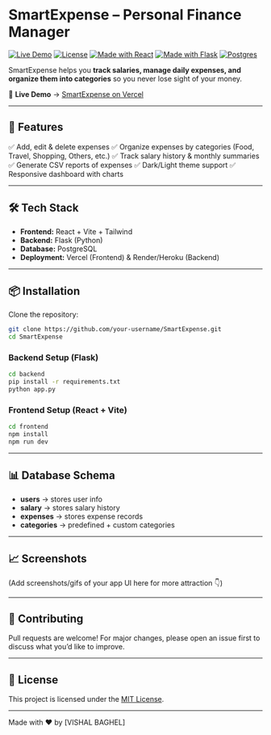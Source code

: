 # SmartExpense – Personal Finance Manager

[![Live Demo](https://img.shields.io/badge/demo-online-green?style=for-the-badge)](https://smart-expense-beta.vercel.app/)
[![License](https://img.shields.io/badge/license-MIT-blue?style=for-the-badge)](./LICENSE)
[![Made with React](https://img.shields.io/badge/Frontend-React-blue?style=for-the-badge\&logo=react)]()
[![Made with Flask](https://img.shields.io/badge/Backend-Flask-black?style=for-the-badge\&logo=flask)]()
[![Postgres](https://img.shields.io/badge/Database-PostgreSQL-336791?style=for-the-badge\&logo=postgresql)]()

SmartExpense helps you **track salaries, manage daily expenses, and organize them into categories** so you never lose sight of your money.

🔗 **Live Demo** → [SmartExpense on Vercel](https://smart-expense-beta.vercel.app/)

---

## 🚀 Features

✅ Add, edit & delete expenses
✅ Organize expenses by categories (Food, Travel, Shopping, Others, etc.)
✅ Track salary history & monthly summaries
✅ Generate CSV reports of expenses
✅ Dark/Light theme support
✅ Responsive dashboard with charts

---

## 🛠 Tech Stack

* **Frontend:** React + Vite + Tailwind
* **Backend:** Flask (Python)
* **Database:** PostgreSQL
* **Deployment:** Vercel (Frontend) & Render/Heroku (Backend)

---

## 📦 Installation

Clone the repository:

```bash
git clone https://github.com/your-username/SmartExpense.git
cd SmartExpense
```

### Backend Setup (Flask)

```bash
cd backend
pip install -r requirements.txt
python app.py
```

### Frontend Setup (React + Vite)

```bash
cd frontend
npm install
npm run dev
```

---

## 📊 Database Schema

* **users** → stores user info
* **salary** → stores salary history
* **expenses** → stores expense records
* **categories** → predefined + custom categories

---

## 📈 Screenshots

(Add screenshots/gifs of your app UI here for more attraction 👇)

---

## 🤝 Contributing

Pull requests are welcome! For major changes, please open an issue first to discuss what you’d like to improve.

---

## 📄 License

This project is licensed under the [MIT License](./LICENSE).

---

Made with ❤️ by [VISHAL BAGHEL]
